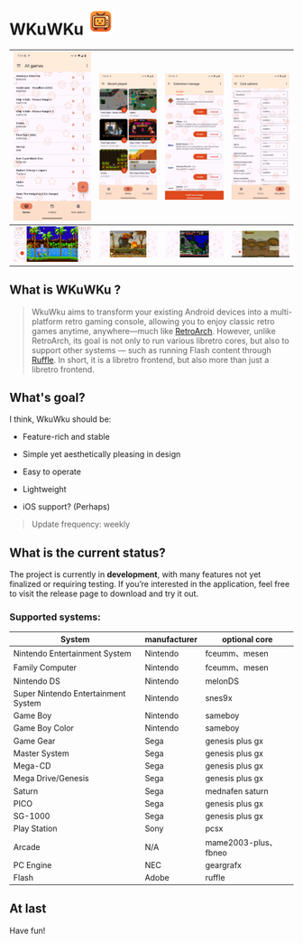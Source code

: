 # WKuWKu ![Application icon](app/src/main/res/drawable/app_icon_mdpi.png)

| <img src="Screenshots/sc_001.png" style="zoom:30%;" /> | <img src="Screenshots/sc_002.png" style="zoom:30%;" /> | <img src="Screenshots/sc_003.png" style="zoom:30%;" /> | <img src="Screenshots/sc_004.png" style="zoom:30%;" /> |
|--------------------------------------------------------|--------------------------------------------------------|--------------------------------------------------------|--------------------------------------------------------|
| <img src="Screenshots/sc_005.png" style="zoom:40%;" /> | <img src="Screenshots/sc_006.png" style="zoom:30%;" /> | <img src="Screenshots/sc_007.png" style="zoom:30%;" /> | <img src="Screenshots/sc_008.png" style="zoom:30%;" /> |

## What is WKuWKu ?

> WkuWku aims to transform your existing Android devices into a multi-platform retro gaming console, allowing you to enjoy classic retro games anytime, anywhere—much like [RetroArch](https://github.com/libretro/RetroArch). However, unlike RetroArch, its goal is not only to run various libretro cores, but also to support other systems — such as running Flash content through [Ruffle](https://github.com/ruffle-rs/ruffle). In short, it is a libretro frontend, but also more than just a libretro frontend.

## What's goal?

I think, WkuWku should be:

- Feature-rich and stable

- Simple yet aesthetically pleasing in design

- Easy to operate

- Lightweight

- iOS support? (Perhaps)

> Update frequency: weekly

## What is the current status?

The project is currently in **development**, with many features not yet finalized or requiring testing. If you’re interested in the application, feel free to visit the release page to download and try it out.

### Supported systems:

| System                              | manufacturer | optional core       |
|-------------------------------------|--------------|---------------------|
| Nintendo Entertainment System       | Nintendo     | fceumm、mesen        |
| Family Computer                     | Nintendo     | fceumm、mesen        |
| Nintendo DS                         | Nintendo     | melonDS             |
| Super Nintendo Entertainment System | Nintendo     | snes9x              |
| Game Boy                            | Nintendo     | sameboy             |
| Game Boy Color                      | Nintendo     | sameboy             |
| Game Gear                           | Sega         | genesis plus gx     |
| Master System                       | Sega         | genesis plus gx     |
| Mega-CD                             | Sega         | genesis plus gx     |
| Mega Drive/Genesis                  | Sega         | genesis plus gx     |
| Saturn                              | Sega         | mednafen saturn     |
| PICO                                | Sega         | genesis plus gx     |
| SG-1000                             | Sega         | genesis plus gx     |
| Play Station                        | Sony         | pcsx                |
| Arcade                              | N/A          | mame2003-plus、fbneo |
| PC Engine                           | NEC          | geargrafx           |
| Flash                               | Adobe        | ruffle              |

## At last

Have fun!
